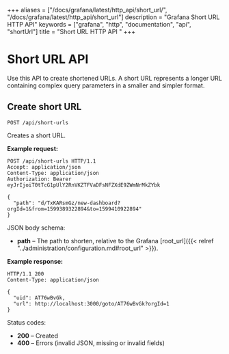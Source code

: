 +++
aliases = ["/docs/grafana/latest/http_api/short_url/", "/docs/grafana/latest/http_api/short_url"]
description = "Grafana Short URL HTTP API"
keywords = ["grafana", "http", "documentation", "api", "shortUrl"]
title = "Short URL HTTP API "
+++

# Short URL API

Use this API to create shortened URLs. A short URL represents a longer URL containing complex query parameters in a smaller and simpler format.

## Create short URL

`POST /api/short-urls`

Creates a short URL.

**Example request:**

```http
POST /api/short-urls HTTP/1.1
Accept: application/json
Content-Type: application/json
Authorization: Bearer eyJrIjoiT0tTcG1pUlY2RnVKZTFVaDFsNFZXdE9ZWmNrMkZYbk

{
  "path": "d/TxKARsmGz/new-dashboard?orgId=1&from=1599389322894&to=1599410922894"
}
```

JSON body schema:

- **path** – The path to shorten, relative to the Grafana [root_url]({{< relref "../administration/configuration.md#root_url" >}}).

**Example response:**

```http
HTTP/1.1 200
Content-Type: application/json

{
  "uid": AT76wBvGk,
  "url": http://localhost:3000/goto/AT76wBvGk?orgId=1
}

```

Status codes:

- **200** – Created
- **400** – Errors (invalid JSON, missing or invalid fields)
